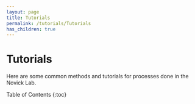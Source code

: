 ```yaml
---
layout: page
title: Tutorials
permalink: /tutorials/Tutorials
has_children: true
---
```


# Tutorials
Here are some common methods and tutorials for processes done in the Novick Lab.

Table of Contents
{:toc}
